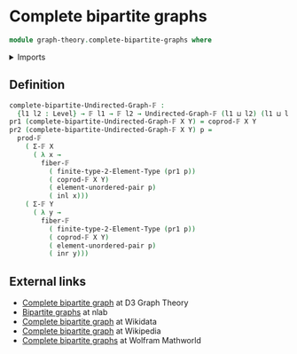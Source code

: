 # Complete bipartite graphs

```agda
module graph-theory.complete-bipartite-graphs where
```

<details><summary>Imports</summary>

```agda
open import foundation.coproduct-types
open import foundation.universe-levels
open import foundation.unordered-pairs

open import graph-theory.finite-graphs

open import univalent-combinatorics.2-element-types
open import univalent-combinatorics.cartesian-product-types
open import univalent-combinatorics.coproduct-types
open import univalent-combinatorics.dependent-pair-types
open import univalent-combinatorics.fibers-of-maps
open import univalent-combinatorics.finite-types
```

</details>

## Definition

```agda
complete-bipartite-Undirected-Graph-𝔽 :
  {l1 l2 : Level} → 𝔽 l1 → 𝔽 l2 → Undirected-Graph-𝔽 (l1 ⊔ l2) (l1 ⊔ l2)
pr1 (complete-bipartite-Undirected-Graph-𝔽 X Y) = coprod-𝔽 X Y
pr2 (complete-bipartite-Undirected-Graph-𝔽 X Y) p =
  prod-𝔽
    ( Σ-𝔽 X
      ( λ x →
        fiber-𝔽
          ( finite-type-2-Element-Type (pr1 p))
          ( coprod-𝔽 X Y)
          ( element-unordered-pair p)
          ( inl x)))
    ( Σ-𝔽 Y
      ( λ y →
        fiber-𝔽
          ( finite-type-2-Element-Type (pr1 p))
          ( coprod-𝔽 X Y)
          ( element-unordered-pair p)
          ( inr y)))
```

## External links

- [Complete bipartite graph](https://d3gt.com/unit.html?complete-bipartite) at
  D3 Graph Theory
- [Bipartite graphs](https://ncatlab.org/nlab/show/bipartite+graph) at nlab
- [Complete bipartite graph](https://www.wikidata.org/entity/Q913598) at
  Wikidata
- [Complete bipartite graph](https://en.wikipedia.org/wiki/Complete_bipartite_graph)
  at Wikipedia
- [Complete bipartite graphs](https://mathworld.wolfram.com/CompleteBipartiteGraph.html)
  at Wolfram Mathworld
